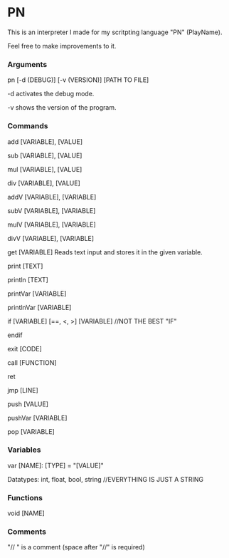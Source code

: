 # PN

This is an interpreter I made for my scritpting language "PN" (PlayName).

Feel free to make improvements to it.

### Arguments

  pn [-d (DEBUG)] [-v (VERSION)] [PATH TO FILE]
  
  -d activates the debug mode.
  
  -v shows the version of the program.
  

### Commands

  add [VARIABLE], [VALUE]
  
  sub [VARIABLE], [VALUE]
  
  mul [VARIABLE], [VALUE]
  
  div [VARIABLE], [VALUE]

  addV [VARIABLE], [VARIABLE]
  
  subV [VARIABLE], [VARIABLE]
  
  mulV [VARIABLE], [VARIABLE]
  
  divV [VARIABLE], [VARIABLE]
  
  get [VARIABLE]  Reads text input and stores it in the given variable.
  
  print [TEXT]
  
  println [TEXT]
  
  printVar [VARIABLE]
  
  printlnVar [VARIABLE]
  
  if [VARIABLE] [==, <, >] [VARIABLE] //NOT THE BEST "IF"
  
  endif
  
  exit [CODE]
  
  call [FUNCTION]
  
  ret
  
  jmp [LINE]
  
  push [VALUE]
  
  pushVar [VARIABLE]
  
  pop [VARIABLE]


### Variables

  var [NAME]: [TYPE] = "[VALUE]"
  
  Datatypes: int, float, bool, string //EVERYTHING IS JUST A STRING
  

### Functions

  void [NAME]


### Comments

  "// " is a comment (space after "//" is required)

